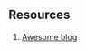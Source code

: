 ## Resources
1. [Awesome blog](https://zwischenzugs.com/2018/06/08/anatomy-of-a-linux-dns-lookup-part-i/)
